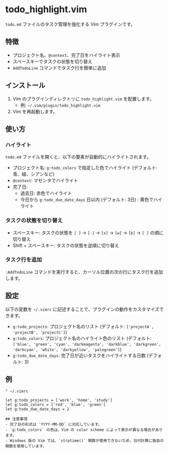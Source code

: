# todo_highlight.vim

`todo.md` ファイルのタスク管理を強化する Vim プラグインです。

## 特徴

* プロジェクト名、`@context`、完了日をハイライト表示
* スペースキーでタスクの状態を切り替え
* `AddTodoLine` コマンドでタスク行を簡単に追加

## インストール

1.  Vim のプラグインディレクトリに `todo_highlight.vim` を配置します。
    * 例: `~/.vim/plugin/todo_highlight.vim`
2.  Vim を再起動します。

## 使い方

### ハイライト

`todo.md` ファイルを開くと、以下の要素が自動的にハイライトされます。

* プロジェクト名: `g:todo_colors` で指定した色でハイライト (デフォルト: 青、緑、シアンなど)
* `@context`: マゼンタでハイライト
* 完了日:
    * 過去日: 赤色でハイライト
    * 今日から `g:todo_due_date_days` 日以内 (デフォルト: 3日) : 黄色でハイライト

### タスクの状態を切り替え

* スペースキー: タスクの状態を `[ ]` -> `[-]` -> `[x]` -> `[w]` -> `[b]` -> `[ ]` の順に切り替え
* Shift + スペースキー: タスクの状態を逆順に切り替え

### タスク行を追加

`:AddTodoLine` コマンドを実行すると、カーソル位置の次の行にタスク行を追加します。

## 設定

以下の変数を `~/.vimrc` に記述することで、プラグインの動作をカスタマイズできます。

* `g:todo_projects`: プロジェクト名のリスト (デフォルト: `['projectA', 'projectB', 'projectC']`)
* `g:todo_colors`: プロジェクト名のハイライト色のリスト (デフォルト: `['blue', 'green', 'cyan', 'darkmagenta', 'darkblue', 'darkgreen', 'darkcyan', 'white', 'darkyellow', 'palegreen']`)
* `g:todo_due_date_days`: 完了日が近いタスクをハイライトする日数 (デフォルト: 3)

## 例

```vim
" ~/.vimrc

let g:todo_projects = ['work', 'home', 'study']
let g:todo_colors = ['red', 'blue', 'green']
let g:todo_due_date_days = 2

## 注意事項
- 完了日の形式は `YYYY-MM-DD` に対応しています。
- `g:todo_colors` の色は、Vim の color scheme によって表示が異なる場合があります。
- Windows 版の Vim では、`strptime()` 関数が使用できないため、日付計算に独自の関数を使用しています。